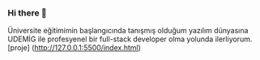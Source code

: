 ### Hi there 👋


Üniversite eğitimimin başlangıcında tanışmış olduğum yazılım dünyasına UDEMİG ile profesyenel bir full-stack developer olma yolunda ilerliyorum.
<br/>
[proje] (http://127.0.0.1:5500/index.html)
